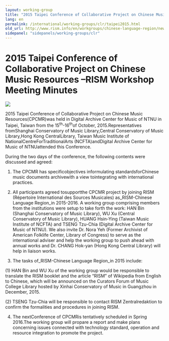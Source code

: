 ```yaml
---
layout: working-group
title: "2015 Taipei Conference of Collaborative Project on Chinese Music Resources –RISM Workshop Meeting Minutes"
lang: en
permalink: /international/working-groups/clr/taipei2015.html
old_url: http://www.rism.info/en/workgroups/chinese-language-region/news/201510-taipei-conference.html
sidepanel: "sidepanels/working-groups/clr"
---
```


# 2015 Taipei Conference of Collaborative Project on Chinese Music Resources –RISM Workshop Meeting Minutes

 ![](/resources-old-website/workgroups-images/image1198.JPG)

2015 Taipei Conference of Collaborative Project on Chinese Music Resources(CPCMR)was held in Digital Archive Center for Music of NTNU in Taipei, Taiwan from the 15<sup>th</sup>-16<sup>th</sup>of October, 2015.Representatives fromShanghai Conservatory of Music Library,Central Conservatory of Music Library,Hong Kong CentralLibrary, Taiwan Music Institute of NationalCentreForTraditionalArts (NCFTA)andDigital Archive Center for Music of NTNUattended this Conference.

During the two days of the conference, the following contents were discussed and agreed:

1. The CPCMR has specificobjectives informulating standardsforChinese music documents archivewith a view tointegrating with international practices.

2. All participants agreed tosupportthe CPCMR project by joining RISM (Répertoire International des Sources Musicales) as_RISM-Chinese Language Region_in 2015-2016. A working group comprising members from the institutions were setup to take forth the work: HAN Bin (Shanghai Conservatory of Music Library), WU Xu (Central Conservatory of Music Library), HUANG Hsin-Ying (Taiwan Music Institute of NCFTA) and TSENG Tzu-Chia (Digital Archive Center for Music of NTNU). We also invite Dr. Nora Yeh (Former Archivist of American Folklife Center, Library of Congress) to serve as the international adviser and help the working group to push ahead with annual works and Dr. CHANG Hok-yan (Hong Kong Central Library) will help in liaison works.

3. The tasks of_RISM-Chinese Language Region_in 2015 include:

(1) HAN Bin and WU Xu of the working group would be responsible to translate the RISM booklet and the article “RISM” of Wikipedia from English to Chinese, which will be announced on the Curators Forum of Music College Library hosted by Xinhai Conservatory of Music in Guangzhou in December, 2015.

(2) TSENG Tzu-Chia will be responsible to contact RISM Zentralredaktion to confirm the formalities and procedures in joining RISM.



4. The nextConference of CPCMRis tentatively scheduled in Spring 2016.The working group will propare a report and make plans concerning issues connected with technology standard, operation and resource integration to promote the project.

